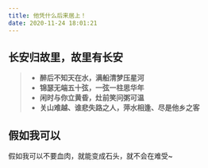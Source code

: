 ```yaml
---
title: 他凭什么后来居上！
date: 2020-11-24 18:01:21
---
```


## 长安归故里，故里有长安

> - **醉后不知天在水，满船清梦压星河**
> - **锦瑟无端五十弦，一弦一柱思华年**
> - **闲时与你立黄昏，灶前笑问粥可温**
> - **关山难越、谁悲失路之人，萍水相逢、尽是他乡之客**

## 假如我可以

假如我可以不要血肉，就能变成石头，就不会在难受~
